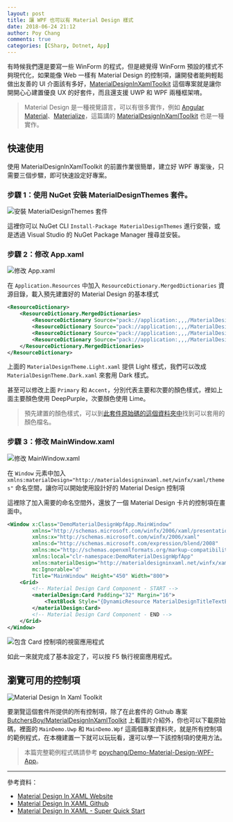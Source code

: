 ```yaml
---
layout: post
title: 讓 WPF 也可以有 Material Design 樣式
date: 2018-06-24 21:12
author: Poy Chang
comments: true
categories: [CSharp, Dotnet, App]
---
```

有時候我們還是要寫一些 WinForm 的程式，但是總覺得 WinForm 預設的樣式不夠現代化，如果能像 Web 一樣有 Material Design 的控制項，讓開發者能夠輕鬆做出友善的 UI 介面該有多好，[MaterialDesignInXamlToolkit](https://github.com/ButchersBoy/MaterialDesignInXamlToolkit) 這個專案就是讓你開開心心建置優良 UX 的好套件，而且還支援 UWP 和 WPF 兩種框架唷。

>Material Design 是一種視覺語言，可以有很多實作，例如 [Angular Material](https://material.angular.io/)、[Materialize](https://materializecss.com/)，這篇講的 [MaterialDesignInXamlToolkit](https://github.com/ButchersBoy/MaterialDesignInXamlToolkit) 也是一種實作。

## 快速使用

使用 MaterialDesignInXamlToolkit 的前置作業很簡單，建立好 WPF 專案後，只需要三個步驟，即可快速設定好專案。

### 步驟 1：使用 NuGet 安裝 MaterialDesignThemes 套件。

![安裝 MaterialDesignThemes 套件](https://i.imgur.com/CLJxhXg.png)

這裡你可以 NuGet CLI `Install-Package MaterialDesignThemes` 進行安裝，或是透過 Visual Studio 的 NuGet Package Manager 搜尋並安裝。

### 步驟 2：修改 App.xaml

![修改 App.xaml](https://i.imgur.com/DevBsrF.png)

在 `Application.Resources` 中加入 `ResourceDictionary.MergedDictionaries` 資源目錄，載入預先建置好的 Material Design 的基本樣式

```xml
<ResourceDictionary>
    <ResourceDictionary.MergedDictionaries>
        <ResourceDictionary Source="pack://application:,,,/MaterialDesignThemes.Wpf;component/Themes/MaterialDesignTheme.Light.xaml" />
        <ResourceDictionary Source="pack://application:,,,/MaterialDesignThemes.Wpf;component/Themes/MaterialDesignTheme.Defaults.xaml" />
        <ResourceDictionary Source="pack://application:,,,/MaterialDesignColors;component/Themes/Recommended/Primary/MaterialDesignColor.DeepPurple.xaml" />
        <ResourceDictionary Source="pack://application:,,,/MaterialDesignColors;component/Themes/Recommended/Accent/MaterialDesignColor.Lime.xaml" />
    </ResourceDictionary.MergedDictionaries>
</ResourceDictionary>
```

上面的 `MaterialDesignTheme.Light.xaml` 提供 Light 樣式，我們可以改成 `MaterialDesignTheme.Dark.xaml` 來套用 Dark 樣式。

甚至可以修改上面 `Primary` 和 `Accent`，分別代表主要和次要的顏色樣式，裡如上面主要顏色使用 DeepPurple，次要顏色使用 Lime。

>預先建置的顏色樣式，可以到[此套件原始碼的這個資料夾中](https://github.com/ButchersBoy/MaterialDesignInXamlToolkit/tree/master/MaterialDesignColors.Wpf/Themes)找到可以套用的顏色檔名。

### 步驟 3：修改 MainWindow.xaml

![修改 MainWindow.xaml](https://i.imgur.com/6DyZpvt.png)

在 `Window` 元素中加入 `xmlns:materialDesign="http://materialdesigninxaml.net/winfx/xaml/themes"` 命名空間，讓你可以開始使用設計好的 Material Design 控制項

這裡除了加入需要的命名空間外，還放了一個 Material Design 卡片的控制項在畫面中。

```xml
<Window x:Class="DemoMaterialDesignWpfApp.MainWindow"
        xmlns="http://schemas.microsoft.com/winfx/2006/xaml/presentation"
        xmlns:x="http://schemas.microsoft.com/winfx/2006/xaml"
        xmlns:d="http://schemas.microsoft.com/expression/blend/2008"
        xmlns:mc="http://schemas.openxmlformats.org/markup-compatibility/2006"
        xmlns:local="clr-namespace:DemoMaterialDesignWpfApp"
        xmlns:materialDesign="http://materialdesigninxaml.net/winfx/xaml/themes"
        mc:Ignorable="d"
        Title="MainWindow" Height="450" Width="800">
    <Grid>
        <!-- Material Design Card Component - START -->
        <materialDesign:Card Padding="32" Margin="16">
            <TextBlock Style="{DynamicResource MaterialDesignTitleTextBlock}">My First Material Design App</TextBlock>
        </materialDesign:Card>
        <!-- Material Design Card Component - END -->
    </Grid>
</Window>
```

![包含 Card 控制項的視窗應用程式](https://i.imgur.com/twaAn35.png)

如此一來就完成了基本設定了，可以按 F5 執行視窗應用程式。

## 瀏覽可用的控制項

![Material Design In Xaml Toolkit](https://i.imgur.com/Gln2co8.png)

要瀏覽這個套件所提供的所有控制項，除了在此套件的 Github 專案 [ButchersBoy/MaterialDesignInXamlToolkit](https://github.com/ButchersBoy/MaterialDesignInXamlToolkit) 上看圖片介紹外，你也可以下載原始碼，裡面的 `MainDemo.Uwp` 和 `MainDemo.Wpf` 這兩個專案資料夾，就是所有控制項的範例程式，在本機建置一下就可以玩玩看，還可以學一下該控制項的使用方法。

>本篇完整範例程式碼請參考 [poychang/Demo-Material-Design-WPF-App](https://github.com/poychang/Demo-Material-Design-WPF-App)。

----------

參考資料：

* [Material Design In XAML Website](http://materialdesigninxaml.net/)
* [Material Design In XAML Github](https://github.com/ButchersBoy/MaterialDesignInXamlToolkit)
* [Material Design In XAML - Super Quick Start](https://github.com/ButchersBoy/MaterialDesignInXamlToolkit/wiki/Super-Quick-Start)

